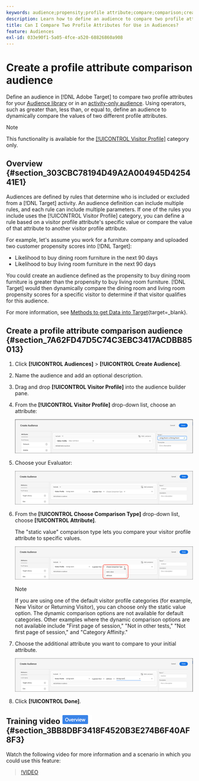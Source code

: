```yaml
---
keywords: audience;propensity;profile attribute;compare;comparison;create audience;creating audience
description: Learn how to define an audience to compare two profile attributes.
title: Can I Compare Two Profile Attributes for Use in Audiences?
feature: Audiences
exl-id: 033e90f1-5a05-4fce-a520-68826860a908
---
```

# Create a profile attribute comparison audience

Define an audience in [!DNL Adobe Target] to compare two profile attributes for your [Audience library](/help/main/c-target/c-audiences/audiences.md) or in an [activity-only audience](/help/main/c-target/creating-activity-only-audience.md). Using operators, such as greater than, less than, or equal to, define an audience to dynamically compare the values of two different profile attributes.

>[!NOTE]
>
>This functionality is available for the [[!UICONTROL Visitor Profile]](/help/main/c-target/c-audiences/c-target-rules/visitor-profile.md#concept_E972690B9A4C4372A34229FA37EDA38E) category only.

## Overview {#section_303CBC78194D49A2A004945D425441E1}

Audiences are defined by rules that determine who is included or excluded from a [!DNL Target] activity. An audience definition can include multiple rules, and each rule can include multiple parameters. If one of the rules you include uses the [!UICONTROL Visitor Profile] category, you can define a rule based on a visitor profile attribute's specific value or compare the value of that attribute to another visitor profile attribute.

For example, let's assume you work for a furniture company and uploaded two customer propensity scores into [!DNL Target]:

* Likelihood to buy dining room furniture in the next 90 days 
* Likelihood to buy living room furniture in the next 90 days

You could create an audience defined as the propensity to buy dining room furniture is greater than the propensity to buy living room furniture. [!DNL Target] would then dynamically compare the dining room and living room propensity scores for a specific visitor to determine if that visitor qualifies for this audience.

For more information, see [Methods to get Data into Target](https://experienceleague.adobe.com/docs/target-dev/developer/implementation/methods/methods-to-get-data-into-target.html){target=_blank}.

## Create a profile attribute comparison audience {#section_7A62FD47D5C74C3EBC3417ACDBB85013}

1. Click **[!UICONTROL Audiences]** > **[!UICONTROL Create Audience]**.
1. Name the audience and add an optional description. 
1. Drag and drop **[!UICONTROL Visitor Profile]** into the audience builder pane.
1. From the **[!UICONTROL Visitor Profile]** drop-down list, choose an attribute:

   ![Propensity Score 1](assets/propensity_score_1.png)

1. Choose your Evaluator:

   ![Propensity Score 2](assets/propensity_score_2.png)

1. From the **[!UICONTROL Choose Comparison Type]** drop-down list, choose **[!UICONTROL Attribute]**.

   The "static value" comparison type lets you compare your visitor profile attribute to specific values.

   ![Propensity Score 3](assets/propensity_score_3.png)

   >[!NOTE]
   >
   >If you are using one of the default visitor profile categories (for example, New Visitor or Returning Visitor), you can choose only the static value option. The dynamic comparison options are not available for default categories. Other examples where the dynamic comparison options are not available include "First page of session," "Not in other tests," "Not first page of session," and "Category Affinity."

1. Choose the additional attribute you want to compare to your initial attribute.

   ![propensity_score_4 image](assets/propensity_score_4.png)

1. Click **[!UICONTROL Done]**.

## Training video ![Overview badge](/help/main/assets/overview.png) {#section_3BB8DBF3418F4520B3E274B6F40AF8F3}

Watch the following video for more information and a scenario in which you could use this feature:

>[!VIDEO](https://video.tv.adobe.com/v/23218/)
